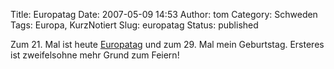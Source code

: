 Title: Europatag
Date: 2007-05-09 14:53
Author: tom
Category: Schweden
Tags: Europa, KurzNotiert
Slug: europatag
Status: published

Zum 21. Mal ist heute
[Europatag](http://de.wikipedia.org/wiki/Europatag) und zum 29. Mal mein
Geburtstag. Ersteres ist zweifelsohne mehr Grund zum Feiern!

